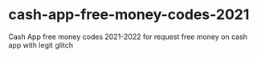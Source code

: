 # cash-app-free-money-codes-2021
Cash App free money codes 2021-2022 for request free money on cash app with legit glitch
